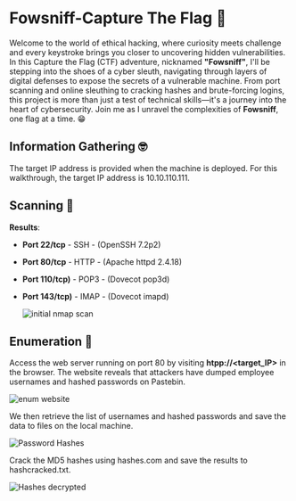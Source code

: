 # Fowsniff-Capture The Flag 🔱

Welcome to the world of ethical hacking, where curiosity meets challenge and every keystroke brings you closer to uncovering hidden vulnerabilities. In this Capture the Flag (CTF) adventure, nicknamed **"Fowsniff"**, I'll be stepping into the shoes of a cyber sleuth, navigating through layers of digital defenses to expose the secrets of a vulnerable machine. From port scanning and online sleuthing to cracking hashes and brute-forcing logins, this project is more than just a test of technical skills—it's a journey into the heart of cybersecurity. Join me as I unravel the complexities of **Fowsniff**, one flag at a time. 😁

## Information Gathering 🤓 ## 
The target IP address is provided when the machine is deployed. For this walkthrough, the target IP address is 10.10.110.111.

## Scanning 🩻 ##
**Results**:
- **Port 22/tcp** - SSH - (OpenSSH 7.2p2)
- **Port 80/tcp** - HTTP - (Apache httpd 2.4.18)
- **Port 110/tcp)** - POP3 - (Dovecot pop3d)
- **Port 143/tcp)** - IMAP - (Dovecot imapd)

  ![initial nmap scan](https://github.com/user-attachments/assets/14302e40-3f1e-4e4f-aa0a-88422f970a5b)

## Enumeration 🔬 ##
Access the web server running on port 80 by visiting **htpp://<target_IP>** in the browser. The website reveals that attackers have dumped employee usernames and hashed passwords on Pastebin.

![enum website ](https://github.com/user-attachments/assets/a5865fcc-4eea-41b2-9c8e-bc2e076cf74d)

We then retrieve the list of usernames and hashed passwords and save the data to files on the local machine.

![Password Hashes](https://github.com/user-attachments/assets/146aeb2c-2134-4165-96c4-c5a7c91de601)

Crack the MD5 hashes using hashes.com and save the results to hashcracked.txt.

![Hashes decrypted](https://github.com/user-attachments/assets/830dbd85-d7d7-4346-bac7-55c56c816d82)


